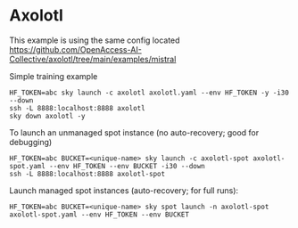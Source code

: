 # Axolotl

This example is using the same config located https://github.com/OpenAccess-AI-Collective/axolotl/tree/main/examples/mistral



Simple training example
```
HF_TOKEN=abc sky launch -c axolotl axolotl.yaml --env HF_TOKEN -y -i30 --down
ssh -L 8888:localhost:8888 axolotl
sky down axolotl -y
```



To launch an unmanaged spot instance (no auto-recovery; good for debugging)
```
HF_TOKEN=abc BUCKET=<unique-name> sky launch -c axolotl-spot axolotl-spot.yaml --env HF_TOKEN --env BUCKET -i30 --down
ssh -L 8888:localhost:8888 axolotl-spot
```


Launch managed spot instances (auto-recovery; for full runs):
```
HF_TOKEN=abc BUCKET=<unique-name> sky spot launch -n axolotl-spot axolotl-spot.yaml --env HF_TOKEN --env BUCKET
```
